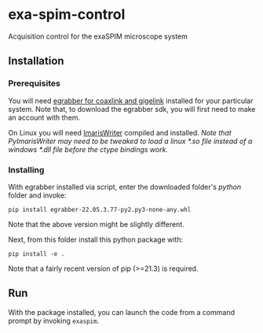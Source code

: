 # exa-spim-control
Acquisition control for the exaSPIM microscope system

## Installation

### Prerequisites
You will need [egrabber for coaxlink and gigelink](https://www.euresys.com/en/Support/Download-area?Series=105d06c5-6ad9-42ff-b7ce-622585ce607f) installed for your particular system.
Note that, to download the egrabber sdk, you will first need to make an account with them.

On Linux you will need [ImarisWriter](https://github.com/imaris/ImarisWriter) compiled and installed.
*Note that PyImarisWriter may need to be tweaked to load a linux \*.so file instead of a windows \*.dll file before the ctype bindings work.*

### Installing

With egrabber installed via script, enter the downloaded folder's *python* folder and invoke:
````
pip install egrabber-22.05.3.77-py2.py3-none-any.whl
````
Note that the above version might be slightly different.

Next, from this folder install this python package with:
````
pip install -e .
````
Note that a fairly recent version of pip (>=21.3) is required.

## Run
With the package installed, you can launch the code from a command prompt by invoking `exaspim`.
